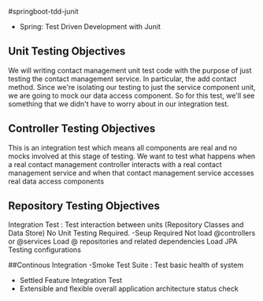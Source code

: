 #springboot-tdd-junit
- Spring: Test Driven Development with Junit

## Unit Testing Objectives
We will writing contact management unit test code with the purpose of just testing the contact management service. In particular, the add contact method. Since we're isolating our testing to just the service component unit, we are going to mock our data access component. So for this test, we'll see something that we didn't have to worry about in our integration test. 

## Controller Testing Objectives
 This is an integration test which means all components are real and no mocks involved at this stage of testing. We want to test what happens when a real contact management controller interacts with a real contact management service and when that contact management service accesses real data access components

 ## Repository Testing Objectives
 Integration Test : Test interaction between units (Repository Classes and Data Store)
 No Unit Testing Required.
 -Seup Required 
 Not load @controllers or @services
 Load @ repositories and related dependencies
 Load JPA Testing configurations
 
 ##Continous Integration
 -Smoke Test Suite : Test basic health of system
 - Settled Feature Integration Test
 - Extensible and flexible overall application architecture status check